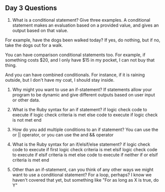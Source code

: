 ## Day 3 Questions

1. What is a conditional statement? Give three examples.
A conditional statement makes an evaluation based on a provided value, and gives an output based on that value.  

For example, have the dogs been walked today?  If yes, do nothing, but if no, take the dogs out for a walk.

You can have comparison conditional statements too.  For example, if something costs $20, and I only have $15 in my pocket, I can not buy that thing.

And you can have combined conditionals.  For instance, if it is raining outside, but I don't have my coat, I should stay inside.

1. Why might you want to use an if-statement?
If statements allow your program to be dynamic and give different outputs based on user input or other data.

1. What is the Ruby syntax for an if statement?
if logic check
  code to execute if logic check criteria is met
else
  code to execute if logic check is not met
end

1. How do you add multiple conditions to an if statement?
You can use the or || operator, or you can use the and && operator

1. What is the Ruby syntax for an if/elsif/else statement?
if logic check
  code to execute if first logic check criteria is met
elsif logic check
  code to execute if elsif criteria is met
else
  code to execute if neither if or elsif criteria is met
end

1. Other than an if-statement, can you think of any other ways we might want to use a conditional statement?
For a loop, perhaps?  I know we haven't covered that yet, but something like "For as long as X is true, do Y"
